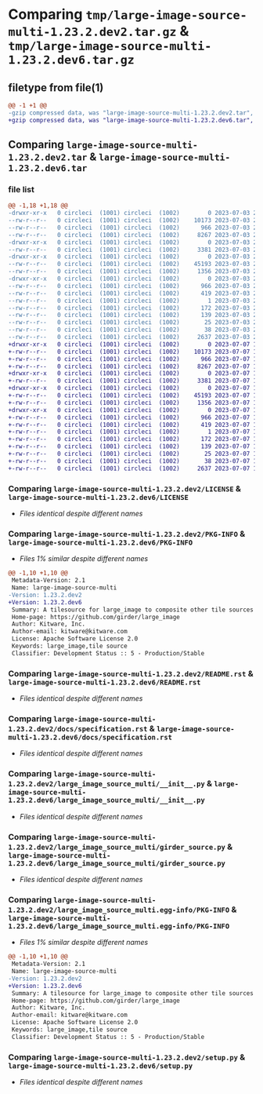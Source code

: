 # Comparing `tmp/large-image-source-multi-1.23.2.dev2.tar.gz` & `tmp/large-image-source-multi-1.23.2.dev6.tar.gz`

## filetype from file(1)

```diff
@@ -1 +1 @@
-gzip compressed data, was "large-image-source-multi-1.23.2.dev2.tar", last modified: Mon Jul  3 20:18:32 2023, max compression
+gzip compressed data, was "large-image-source-multi-1.23.2.dev6.tar", last modified: Fri Jul  7 19:28:46 2023, max compression
```

## Comparing `large-image-source-multi-1.23.2.dev2.tar` & `large-image-source-multi-1.23.2.dev6.tar`

### file list

```diff
@@ -1,18 +1,18 @@
-drwxr-xr-x   0 circleci  (1001) circleci  (1002)        0 2023-07-03 20:18:32.742512 large-image-source-multi-1.23.2.dev2/
--rw-r--r--   0 circleci  (1001) circleci  (1002)    10173 2023-07-03 20:18:32.000000 large-image-source-multi-1.23.2.dev2/LICENSE
--rw-r--r--   0 circleci  (1001) circleci  (1002)      966 2023-07-03 20:18:32.742512 large-image-source-multi-1.23.2.dev2/PKG-INFO
--rw-r--r--   0 circleci  (1001) circleci  (1002)     8267 2023-07-03 20:18:32.000000 large-image-source-multi-1.23.2.dev2/README.rst
-drwxr-xr-x   0 circleci  (1001) circleci  (1002)        0 2023-07-03 20:18:32.742512 large-image-source-multi-1.23.2.dev2/docs/
--rw-r--r--   0 circleci  (1001) circleci  (1002)     3381 2023-07-03 20:17:23.000000 large-image-source-multi-1.23.2.dev2/docs/specification.rst
-drwxr-xr-x   0 circleci  (1001) circleci  (1002)        0 2023-07-03 20:18:32.742512 large-image-source-multi-1.23.2.dev2/large_image_source_multi/
--rw-r--r--   0 circleci  (1001) circleci  (1002)    45193 2023-07-03 20:17:23.000000 large-image-source-multi-1.23.2.dev2/large_image_source_multi/__init__.py
--rw-r--r--   0 circleci  (1001) circleci  (1002)     1356 2023-07-03 20:17:23.000000 large-image-source-multi-1.23.2.dev2/large_image_source_multi/girder_source.py
-drwxr-xr-x   0 circleci  (1001) circleci  (1002)        0 2023-07-03 20:18:32.742512 large-image-source-multi-1.23.2.dev2/large_image_source_multi.egg-info/
--rw-r--r--   0 circleci  (1001) circleci  (1002)      966 2023-07-03 20:18:32.000000 large-image-source-multi-1.23.2.dev2/large_image_source_multi.egg-info/PKG-INFO
--rw-r--r--   0 circleci  (1001) circleci  (1002)      419 2023-07-03 20:18:32.000000 large-image-source-multi-1.23.2.dev2/large_image_source_multi.egg-info/SOURCES.txt
--rw-r--r--   0 circleci  (1001) circleci  (1002)        1 2023-07-03 20:18:32.000000 large-image-source-multi-1.23.2.dev2/large_image_source_multi.egg-info/dependency_links.txt
--rw-r--r--   0 circleci  (1001) circleci  (1002)      172 2023-07-03 20:18:32.000000 large-image-source-multi-1.23.2.dev2/large_image_source_multi.egg-info/entry_points.txt
--rw-r--r--   0 circleci  (1001) circleci  (1002)      139 2023-07-03 20:18:32.000000 large-image-source-multi-1.23.2.dev2/large_image_source_multi.egg-info/requires.txt
--rw-r--r--   0 circleci  (1001) circleci  (1002)       25 2023-07-03 20:18:32.000000 large-image-source-multi-1.23.2.dev2/large_image_source_multi.egg-info/top_level.txt
--rw-r--r--   0 circleci  (1001) circleci  (1002)       38 2023-07-03 20:18:32.742512 large-image-source-multi-1.23.2.dev2/setup.cfg
--rw-r--r--   0 circleci  (1001) circleci  (1002)     2637 2023-07-03 20:17:23.000000 large-image-source-multi-1.23.2.dev2/setup.py
+drwxr-xr-x   0 circleci  (1001) circleci  (1002)        0 2023-07-07 19:28:46.720435 large-image-source-multi-1.23.2.dev6/
+-rw-r--r--   0 circleci  (1001) circleci  (1002)    10173 2023-07-07 19:28:46.000000 large-image-source-multi-1.23.2.dev6/LICENSE
+-rw-r--r--   0 circleci  (1001) circleci  (1002)      966 2023-07-07 19:28:46.720435 large-image-source-multi-1.23.2.dev6/PKG-INFO
+-rw-r--r--   0 circleci  (1001) circleci  (1002)     8267 2023-07-07 19:28:46.000000 large-image-source-multi-1.23.2.dev6/README.rst
+drwxr-xr-x   0 circleci  (1001) circleci  (1002)        0 2023-07-07 19:28:46.720435 large-image-source-multi-1.23.2.dev6/docs/
+-rw-r--r--   0 circleci  (1001) circleci  (1002)     3381 2023-07-07 19:27:44.000000 large-image-source-multi-1.23.2.dev6/docs/specification.rst
+drwxr-xr-x   0 circleci  (1001) circleci  (1002)        0 2023-07-07 19:28:46.720435 large-image-source-multi-1.23.2.dev6/large_image_source_multi/
+-rw-r--r--   0 circleci  (1001) circleci  (1002)    45193 2023-07-07 19:27:44.000000 large-image-source-multi-1.23.2.dev6/large_image_source_multi/__init__.py
+-rw-r--r--   0 circleci  (1001) circleci  (1002)     1356 2023-07-07 19:27:44.000000 large-image-source-multi-1.23.2.dev6/large_image_source_multi/girder_source.py
+drwxr-xr-x   0 circleci  (1001) circleci  (1002)        0 2023-07-07 19:28:46.720435 large-image-source-multi-1.23.2.dev6/large_image_source_multi.egg-info/
+-rw-r--r--   0 circleci  (1001) circleci  (1002)      966 2023-07-07 19:28:46.000000 large-image-source-multi-1.23.2.dev6/large_image_source_multi.egg-info/PKG-INFO
+-rw-r--r--   0 circleci  (1001) circleci  (1002)      419 2023-07-07 19:28:46.000000 large-image-source-multi-1.23.2.dev6/large_image_source_multi.egg-info/SOURCES.txt
+-rw-r--r--   0 circleci  (1001) circleci  (1002)        1 2023-07-07 19:28:46.000000 large-image-source-multi-1.23.2.dev6/large_image_source_multi.egg-info/dependency_links.txt
+-rw-r--r--   0 circleci  (1001) circleci  (1002)      172 2023-07-07 19:28:46.000000 large-image-source-multi-1.23.2.dev6/large_image_source_multi.egg-info/entry_points.txt
+-rw-r--r--   0 circleci  (1001) circleci  (1002)      139 2023-07-07 19:28:46.000000 large-image-source-multi-1.23.2.dev6/large_image_source_multi.egg-info/requires.txt
+-rw-r--r--   0 circleci  (1001) circleci  (1002)       25 2023-07-07 19:28:46.000000 large-image-source-multi-1.23.2.dev6/large_image_source_multi.egg-info/top_level.txt
+-rw-r--r--   0 circleci  (1001) circleci  (1002)       38 2023-07-07 19:28:46.720435 large-image-source-multi-1.23.2.dev6/setup.cfg
+-rw-r--r--   0 circleci  (1001) circleci  (1002)     2637 2023-07-07 19:27:44.000000 large-image-source-multi-1.23.2.dev6/setup.py
```

### Comparing `large-image-source-multi-1.23.2.dev2/LICENSE` & `large-image-source-multi-1.23.2.dev6/LICENSE`

 * *Files identical despite different names*

### Comparing `large-image-source-multi-1.23.2.dev2/PKG-INFO` & `large-image-source-multi-1.23.2.dev6/PKG-INFO`

 * *Files 1% similar despite different names*

```diff
@@ -1,10 +1,10 @@
 Metadata-Version: 2.1
 Name: large-image-source-multi
-Version: 1.23.2.dev2
+Version: 1.23.2.dev6
 Summary: A tilesource for large_image to composite other tile sources
 Home-page: https://github.com/girder/large_image
 Author: Kitware, Inc.
 Author-email: kitware@kitware.com
 License: Apache Software License 2.0
 Keywords: large_image,tile source
 Classifier: Development Status :: 5 - Production/Stable
```

### Comparing `large-image-source-multi-1.23.2.dev2/README.rst` & `large-image-source-multi-1.23.2.dev6/README.rst`

 * *Files identical despite different names*

### Comparing `large-image-source-multi-1.23.2.dev2/docs/specification.rst` & `large-image-source-multi-1.23.2.dev6/docs/specification.rst`

 * *Files identical despite different names*

### Comparing `large-image-source-multi-1.23.2.dev2/large_image_source_multi/__init__.py` & `large-image-source-multi-1.23.2.dev6/large_image_source_multi/__init__.py`

 * *Files identical despite different names*

### Comparing `large-image-source-multi-1.23.2.dev2/large_image_source_multi/girder_source.py` & `large-image-source-multi-1.23.2.dev6/large_image_source_multi/girder_source.py`

 * *Files identical despite different names*

### Comparing `large-image-source-multi-1.23.2.dev2/large_image_source_multi.egg-info/PKG-INFO` & `large-image-source-multi-1.23.2.dev6/large_image_source_multi.egg-info/PKG-INFO`

 * *Files 1% similar despite different names*

```diff
@@ -1,10 +1,10 @@
 Metadata-Version: 2.1
 Name: large-image-source-multi
-Version: 1.23.2.dev2
+Version: 1.23.2.dev6
 Summary: A tilesource for large_image to composite other tile sources
 Home-page: https://github.com/girder/large_image
 Author: Kitware, Inc.
 Author-email: kitware@kitware.com
 License: Apache Software License 2.0
 Keywords: large_image,tile source
 Classifier: Development Status :: 5 - Production/Stable
```

### Comparing `large-image-source-multi-1.23.2.dev2/setup.py` & `large-image-source-multi-1.23.2.dev6/setup.py`

 * *Files identical despite different names*

